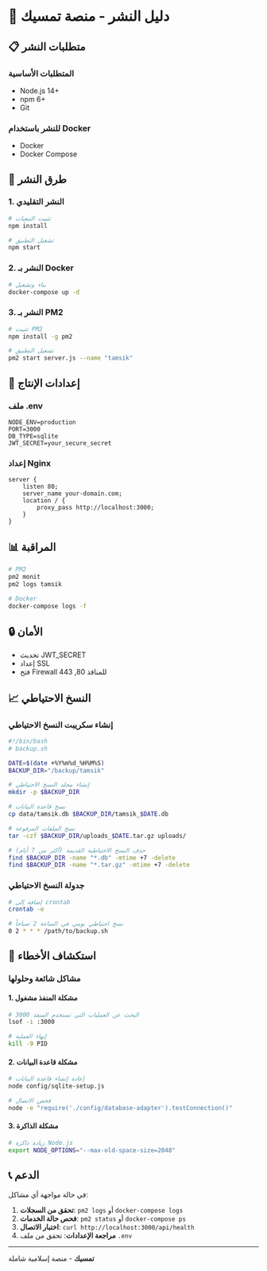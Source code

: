 # 🚀 دليل النشر - منصة تمسيك

## 📋 متطلبات النشر

### المتطلبات الأساسية
- Node.js 14+ 
- npm 6+
- Git

### للنشر باستخدام Docker
- Docker
- Docker Compose

## 🎯 طرق النشر

### 1. النشر التقليدي
```bash
# تثبيت التبعيات
npm install

# تشغيل التطبيق
npm start
```

### 2. النشر بـ Docker
```bash
# بناء وتشغيل
docker-compose up -d
```

### 3. النشر بـ PM2
```bash
# تثبيت PM2
npm install -g pm2

# تشغيل التطبيق
pm2 start server.js --name "tamsik"
```

## 🔧 إعدادات الإنتاج

### ملف .env
```env
NODE_ENV=production
PORT=3000
DB_TYPE=sqlite
JWT_SECRET=your_secure_secret
```

### إعداد Nginx
```nginx
server {
    listen 80;
    server_name your-domain.com;
    location / {
        proxy_pass http://localhost:3000;
    }
}
```

## 📊 المراقبة
```bash
# PM2
pm2 monit
pm2 logs tamsik

# Docker
docker-compose logs -f
```

## 🔒 الأمان
- تحديث JWT_SECRET
- إعداد SSL
- فتح Firewall للمنافذ 80, 443

## 📈 النسخ الاحتياطي

### إنشاء سكريبت النسخ الاحتياطي
```bash
#!/bin/bash
# backup.sh

DATE=$(date +%Y%m%d_%H%M%S)
BACKUP_DIR="/backup/tamsik"

# إنشاء مجلد النسخ الاحتياطي
mkdir -p $BACKUP_DIR

# نسخ قاعدة البيانات
cp data/tamsik.db $BACKUP_DIR/tamsik_$DATE.db

# نسخ الملفات المرفوعة
tar -czf $BACKUP_DIR/uploads_$DATE.tar.gz uploads/

# حذف النسخ الاحتياطية القديمة (أكثر من 7 أيام)
find $BACKUP_DIR -name "*.db" -mtime +7 -delete
find $BACKUP_DIR -name "*.tar.gz" -mtime +7 -delete
```

### جدولة النسخ الاحتياطي
```bash
# إضافة إلى crontab
crontab -e

# نسخ احتياطي يومي في الساعة 2 صباحاً
0 2 * * * /path/to/backup.sh
```

## 🚨 استكشاف الأخطاء

### مشاكل شائعة وحلولها

#### 1. مشكلة المنفذ مشغول
```bash
# البحث عن العمليات التي تستخدم المنفذ 3000
lsof -i :3000

# إنهاء العملية
kill -9 PID
```

#### 2. مشكلة قاعدة البيانات
```bash
# إعادة إنشاء قاعدة البيانات
node config/sqlite-setup.js

# فحص الاتصال
node -e "require('./config/database-adapter').testConnection()"
```

#### 3. مشكلة الذاكرة
```bash
# زيادة ذاكرة Node.js
export NODE_OPTIONS="--max-old-space-size=2048"
```

## 📞 الدعم

في حالة مواجهة أي مشاكل:

1. **تحقق من السجلات**: `pm2 logs` أو `docker-compose logs`
2. **فحص حالة الخدمات**: `pm2 status` أو `docker-compose ps`
3. **اختبار الاتصال**: `curl http://localhost:3000/api/health`
4. **مراجعة الإعدادات**: تحقق من ملف `.env`

---

**تمسيك** - منصة إسلامية شاملة 